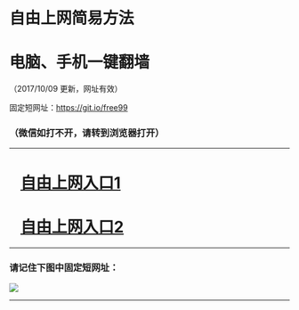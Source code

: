 ﻿# 自由上网简易方法

# 电脑、手机一键翻墙

（2017/10/09 更新，网址有效）

固定短网址：https://git.io/free99

### （微信如打不开，请转到浏览器打开）


***





# &nbsp;&nbsp; <a href="http://ft298910141.fwq-tz-1001.info/fwqtz01.html?t=100900114457 " target="_blank">自由上网入口1</a>
# &nbsp;&nbsp; <a href="http://ft1617918384.fwq-tz-1002.info/fwqtz02.html?t=100900112839 " target="_blank">自由上网入口2</a>
***

### 请记住下图中固定短网址：

<img src="https://s3-us-west-2.amazonaws.com/fwq-1001/yjfq-20170905okok.png" /> 


***

